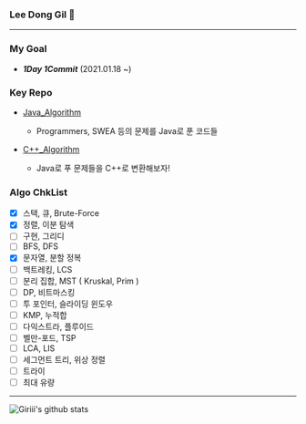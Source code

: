 ### Lee Dong Gil 👋
-------------------------------------------------

### My Goal
- ***1Day 1Commit*** (2021.01.18 ~)

### Key Repo

- [Java_Algorithm](https://github.com/donggillee-dev/Java_Algorithm)
  - Programmers, SWEA 등의 문제를 Java로 푼 코드들
  
- [C++_Algorithm](https://github.com/donggillee-dev/Cpp_Algorithm)
  - Java로 푸 문제들을 C++로 변환해보자!


### Algo ChkList
- [x] 스택, 큐, Brute-Force
- [x] 정렬, 이분 탐색
- [ ] 구현, 그리디
- [ ] BFS, DFS
- [x] 문자열, 분할 정복
- [ ] 백트레킹, LCS
- [ ] 분리 집합, MST ( Kruskal, Prim )
- [ ] DP, 비트마스킹
- [ ] 투 포인터, 슬라이딩 윈도우
- [ ] KMP, 누적합
- [ ] 다익스트라, 플루이드
- [ ] 벨만-포드, TSP
- [ ] LCA, LIS
- [ ] 세그먼트 트리, 위상 정렬
- [ ] 트라이
- [ ] 최대 유량
-------------------------------------------------


![Giriii's github stats](https://github-readme-stats.vercel.app/api?username=donggillee-dev&show_icons=true)
<!--
**donggillee-dev/donggillee-dev** is a ✨ _special_ ✨ repository because its `README.md` (this file) appears on your GitHub profile.

Here are some ideas to get you started:

- 🔭 I’m currently working on ...
- 🌱 I’m currently learning ...
- 👯 I’m looking to collaborate on ...
- 🤔 I’m looking for help with ...
- 💬 Ask me about ...
- 📫 How to reach me: ...
- 😄 Pronouns: ...
- ⚡ Fun fact: ...
-->
